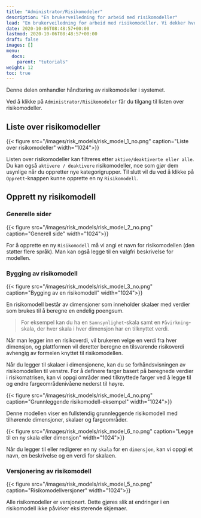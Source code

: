 ```yaml
---
title: "Administrator/Risikomodeler"
description: "En brukerveiledning for arbeid med risikomodeller"
lead: "En brukerveiledning for arbeid med risikomodeller. Vi dekker hvordan du oppretter og modifiserer risikomodeller."
date: 2020-10-06T08:48:57+00:00
lastmod: 2020-10-06T08:48:57+00:00
draft: false
images: []
menu:
  docs:
    parent: "tutorials"
weight: 12
toc: true
---
```

Denne delen omhandler håndtering av risikomodeller i systemet.

Ved å klikke på `Administrator/Risikomodeler` får du tilgang til listen over risikomodeller.

## Liste over risikomodeller

{{< figure src="/images/risk_models/risk_model_1_no.png" caption="Liste over risikomodeller" width="1024">}}

Listen over risikomodeller kan filtreres etter `aktive/deaktiverte eller alle`. Du kan også `aktivere / deaktivere` risikomodeller, noe som gjør dem usynlige når du oppretter nye kategorigrupper.
Til slutt vil du ved å klikke på `Opprett`-knappen kunne opprette en ny `Risikomodell`.

## Opprett ny risikomodell

### Generelle sider

{{< figure src="/images/risk_models/risk_model_2_no.png" caption="Generell side" width="1024">}}

For å opprette en ny `Risikomodell` må vi angi et navn for risikomodellen (den støtter flere språk). Man kan også legge til en valgfri beskrivelse for modellen.

### Bygging av risikomodell

{{< figure src="/images/risk_models/risk_model_3_no.png" caption="Bygging av en risikomodell" width="1024">}}

En risikomodell består av dimensjoner som inneholder skalaer med verdier som brukes til å beregne en endelig poengsum.

> For eksempel kan du ha en `Sannsynlighet`-skala samt en `Påvirkning`-skala, der hver skala i hver dimensjon har en tilknyttet verdi.

Når man legger inn en risikoverdi, vil brukeren velge en verdi fra hver dimensjon, og plattformen vil deretter beregne en tilsvarende risikoverdi avhengig av formelen knyttet til risikomodellen.

Når du legger til skalaer i dimensjonene, kan du se forhåndsvisningen av risikomodellen til venstre. For å definere farger basert på beregnede verdier i risikomatrisen, kan vi oppgi områder med tilknyttede farger ved å legge til og endre fargeområdenivåene nederst til høyre.

{{< figure src="/images/risk_models/risk_model_4_no.png" caption="Grunnleggende risikomodell-eksempel" width="1024">}}

Denne modellen viser en fullstendig grunnleggende risikomodell med tilhørende dimensjoner, skalaer og fargeområder.

{{< figure src="/images/risk_models/risk_model_6_no.png" caption="Legge til en ny skala eller dimensjon" width="1024">}}

Når du legger til eller redigerer en ny `skala` for en `dimensjon`, kan vi oppgi et navn, en beskrivelse og en verdi for skalaen.

### Versjonering av risikomodell

{{< figure src="/images/risk_models/risk_model_5_no.png" caption="Risikomodellversjoner" width="1024">}}

Alle risikomodeller er versjonert. Dette gjøres slik at endringer i en risikomodell ikke påvirker eksisterende skjemaer.